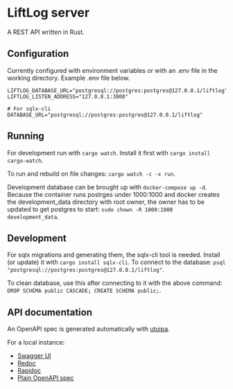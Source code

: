 # LiftLog server

A REST API written in Rust.

## Configuration

Currently configured with environment variables or with an .env file in the working directory. Example .env file below.

```
LIFTLOG_DATABASE_URL="postgresql://postgres:postgres@127.0.0.1/liftlog"
LIFTLOG_LISTEN_ADDRESS="127.0.0.1:3000"

# For sqlx-cli
DATABASE_URL="postgresql://postgres:postgres@127.0.0.1/liftlog"
```

## Running

For development run with `cargo watch`. Install it first with `cargo install cargo-watch`.

To run and rebuild on file changes: `cargo watch -c -x run`.

Development database can be brought up with `docker-compose up -d`. Because the container runs postrges under 1000:1000 and docker creates the development_data directory with root owner, the owner has to be updated to get postgres to start: `sudo chown -R 1000:1000 development_data`.

## Development

For sqlx migrations and generating them, the sqlx-cli tool is needed. Install (or update) it with `cargo install sqlx-cli`. To connect to the database: `psql "postgresql://postgres:postgres@127.0.0.1/liftlog"`.

To clean database, use this after connecting to it with the above command: `DROP SCHEMA public CASCADE; CREATE SCHEMA public;`.

## API documentation

An OpenAPI spec is generated automatically with [utoipa](https://docs.rs/utoipa/latest/utoipa/).

For a local instance:
- [Swagger UI](http://127.0.0.1:3000/docs/swagger_ui/)
- [Redoc](http://127.0.0.1:3000/docs/redoc)
- [Rapidoc](http://127.0.0.1:3000/docs/rapidoc)
- [Plain OpenAPI spec](http://127.0.0.1:3000/docs/spec/openapi.json)